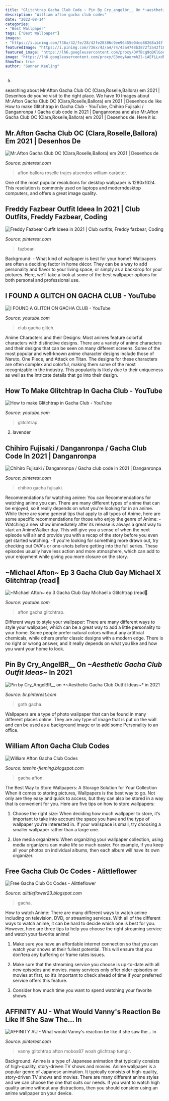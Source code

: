 ```yaml
---
title: "Glitchtrap Gacha Club Code ~ Pin By Cry_angelbr__ On *~aesthetic Gacha Club Outfit Ideas~* In 2021"
description: "William afton gacha club codes"
date: "2022-08-14"
categories:
- "Best Wallpaper"
tags: ["Best Wallpaper"]
images:
- "https://i.pinimg.com/736x/42/fe/28/42fe28386c9ee96455e04ce88268a34f.jpg"
featuredImage: "https://i.pinimg.com/736x/43/a4/74/43a4748b3872f2a42f104e1a892843b2.jpg"
featured_image: "https://lh6.googleusercontent.com/proxy/OVfBcg9qQKlGodUy-MFl07ADn9sxPo73bjGHJ5y2mCau-bYXy7uhLmprmw2OpdItWBa9KR6rhw=w1200-h630-p-k-no-nu"
image: "https://lh6.googleusercontent.com/proxy/E3moyAuermh2l-iAEfLLxdkaYfQ4IilmwgXj7xsyqSIxNGZuDGCP_PUfQ7r1obZnYqfPabqFjBTj9VGGapZx42GzZlTSyQsL=w1200-h630-pd"
ShowToc: true
author: "Gunnar Keeling"
---
```



5.

	

		
searching about Mr.Afton Gacha Club OC (Clara,Roselle,Ballora) em 2021 | Desenhos de you've visit to the right place. We have 10 Images about Mr.Afton Gacha Club OC (Clara,Roselle,Ballora) em 2021 | Desenhos de like How to make Glitchtrap in Gacha Club - YouTube, Chihiro Fujisaki / Danganronpa / Gacha club code in 2021 | Danganronpa and also Mr.Afton Gacha Club OC (Clara,Roselle,Ballora) em 2021 | Desenhos de. Here it is:
		
    
## Mr.Afton Gacha Club OC (Clara,Roselle,Ballora) Em 2021 | Desenhos De

<img loading=lazy src="https://i.pinimg.com/originals/cb/f5/c5/cbf5c5da099d13e35003a6d229f5b961.jpg" onerror="this.onerror=null;this.src='https://tse1.mm.bing.net/th?id=OIP.tfAIPVpxEd4gPVjYPPXRAAHaLH&amp;pid=15.1';" alt="Mr.Afton Gacha Club OC (Clara,Roselle,Ballora) em 2021 | Desenhos de">

_Source: pinterest.com_

>afton ballora roselle trajes atuendos william carácter. 

	

One of the most popular resolutions for desktop wallpaper is 1280x1024. This resolution is commonly used on laptops and moderndesktop computers, and offers a great image quality.

    
## Freddy Fazbear Outfit Ideea In 2021 | Club Outfits, Freddy Fazbear, Coding

<img loading=lazy src="https://i.pinimg.com/736x/61/49/fd/6149fddb8c9ea86438282725264133ca.jpg" onerror="this.onerror=null;this.src='https://tse3.mm.bing.net/th?id=OIP.XuyBGQCaB7TgusbarGcD1wHaHa&amp;pid=15.1';" alt="Freddy Fazbear Outfit Ideea in 2021 | Club outfits, Freddy fazbear, Coding">

_Source: pinterest.com_

>fazbear. 

	

Background: - What kind of wallpaper is best for your home?
Wallpapers are often a deciding factor in home décor. They can be a way to add personality and flavor to your living space, or simply as a backdrop for your pictures. Here, we'll take a look at some of the best wallpaper options for both personal and professional use.

    
## I FOUND A GLITCH ON GACHA CLUB - YouTube

<img loading=lazy src="https://i.ytimg.com/vi/8ixpXvoFBA4/hqdefault.jpg" onerror="this.onerror=null;this.src='https://tse1.mm.bing.net/th?id=OIP.l6AIQTlsARymPZfXlVOW5wHaFj&amp;pid=15.1';" alt="I FOUND A GLITCH ON GACHA CLUB - YouTube">

_Source: youtube.com_

>club gacha glitch. 

	

Anime Characters and their Designs: Most animes feature colorful characters with distinctive designs.
There are a variety of anime characters and their designs that can be seen on many different screens. Some of the most popular and well-known anime character designs include those of Naruto, One Piece, and Attack on Titan. The designs for these characters are often complex and colorful, making them some of the most recognizable in the industry. This popularity is likely due to their uniqueness as well as the intricate details that go into their design.

    
## How To Make Glitchtrap In Gacha Club - YouTube

<img loading=lazy src="https://i.ytimg.com/vi/pAqealUab1A/maxresdefault.jpg" onerror="this.onerror=null;this.src='https://tse4.mm.bing.net/th?id=OIP.mpqpxqopYp0BZwy_5Hx4SAHaEK&amp;pid=15.1';" alt="How to make Glitchtrap in Gacha Club - YouTube">

_Source: youtube.com_

>glitchtrap. 

	

2. lavender 

    
## Chihiro Fujisaki / Danganronpa / Gacha Club Code In 2021 | Danganronpa

<img loading=lazy src="https://i.pinimg.com/736x/43/a4/74/43a4748b3872f2a42f104e1a892843b2.jpg" onerror="this.onerror=null;this.src='https://tse2.mm.bing.net/th?id=OIP.jeSCo_V2HWvo7jqmQ5U7ywHaHa&amp;pid=15.1';" alt="Chihiro Fujisaki / Danganronpa / Gacha club code in 2021 | Danganronpa">

_Source: pinterest.com_

>chihiro gacha fujisaki. 

	

Recommendations for watching anime: You can
Recommendations for watching anime you can. There are many different types of anime that can be enjoyed, so it really depends on what you're looking for in an anime. While there are some general tips that apply to all types of Anime, here are some specific recommendations for those who enjoy the genre of Anime: 
-Watching a new show immediately after its release is always a great way to start an AnimeWalker day. This will give you a sense of when the next episode will air and provide you with a recap of the story before you even get started watching. 
-If you're looking for something more drawn out, try checking out OVA's or one-shots before getting into the full series. These episodes usually have less action and more atmosphere, which can add to your enjoyment while giving you more closure on the story.

    
## ~Michael Afton~ Ep 3 Gacha Club Gay Michael X Glitchtrap (read📌

<img loading=lazy src="https://i.ytimg.com/vi/p2VKttoItUc/maxresdefault.jpg" onerror="this.onerror=null;this.src='https://tse1.mm.bing.net/th?id=OIP.TSYn2uMyTWqUtDqy7TlBZgHaEK&amp;pid=15.1';" alt="~Michael Afton~ ep 3 Gacha Club Gay Michael x Glitchtrap (read📌">

_Source: youtube.com_

>afton gacha glitchtrap. 

	

Different ways to style your wallpaper:
There are many different ways to style your wallpaper, which can be a great way to add a little personality to your home. Some people prefer natural colors without any artificial chemicals, while others prefer classic designs with a modern edge. There is no right or wrong answer, and it really depends on what you like and how you want your home to look.

    
## Pin By Cry_AngelBR__ On *~Aesthetic Gacha Club Outfit Ideas~* In 2021

<img loading=lazy src="https://i.pinimg.com/736x/17/f4/5f/17f45f847a5d3fdbcd8acaac077cb87b.jpg" onerror="this.onerror=null;this.src='https://tse3.mm.bing.net/th?id=OIP.MYPtgiw0tnqtiQOsBkyRBwHaLD&amp;pid=15.1';" alt="Pin by Cry_AngelBR__ on *~Aesthetic Gacha Club Outfit Ideas~* in 2021">

_Source: br.pinterest.com_

>goth gacha. 

	



Wallpapers are a type of photo wallpaper that can be found in many different places online. They are any type of image that is put on the wall and can be used as a background image or to add some Personality to an office.

    
## William Afton Gacha Club Codes

<img loading=lazy src="https://lh6.googleusercontent.com/proxy/E3moyAuermh2l-iAEfLLxdkaYfQ4IilmwgXj7xsyqSIxNGZuDGCP_PUfQ7r1obZnYqfPabqFjBTj9VGGapZx42GzZlTSyQsL=w1200-h630-pd" onerror="this.onerror=null;this.src='https://tse1.mm.bing.net/th?id=OIP.QkCHeAU4P7PwyHyYC2Z_ugHaD4&amp;pid=15.1';" alt="William Afton Gacha Club Codes">

_Source: tasnim-fleming.blogspot.com_

>gacha afton. 

	

The Best Way to Store Wallpapers: A Storage Solution for Your Collection
When it comes to storing pictures, Wallpapers is the best way to go. Not only are they easy and quick to access, but they can also be stored in a way that is convenient for you. Here are five tips on how to store wallpapers:
1) Choose the right size: When deciding how much wallpaper to store, it’s important to take into account the space you have and the type of wallpaper you’re interested in. If your wallspace is small, try choosing a smaller wallpaper rather than a large one.

2) Use media organizers: When organizing your wallpaper collection, using media organizers can make life so much easier. For example, if you keep all your photos on individual albums, then each album will have its own organizer.

    
## Free Gacha Club Oc Codes - Alittleflower

<img loading=lazy src="https://lh6.googleusercontent.com/proxy/OVfBcg9qQKlGodUy-MFl07ADn9sxPo73bjGHJ5y2mCau-bYXy7uhLmprmw2OpdItWBa9KR6rhw=w1200-h630-p-k-no-nu" onerror="this.onerror=null;this.src='https://tse2.mm.bing.net/th?id=OIP.C4o5rKkqnYnUjiS1WqJniAHaD4&amp;pid=15.1';" alt="Free Gacha Club Oc Codes - Alittleflower">

_Source: alittleflower23.blogspot.com_

>gacha. 

	

How to watch Anime: There are many different ways to watch anime including on television, DVD, or streaming services.
With all of the different ways to watch anime, it can be hard to decide which one is best for you. However, here are three tips to help you choose the right streaming service and watch your favorite anime!
1. Make sure you have an affordable internet connection so that you can watch your shows at their fullest potential. This will ensure that you don’tera any buffering or frame rates issues.

2. Make sure that the streaming service you choose is up-to-date with all new episodes and movies. many services only offer older episodes or movies at first, so it’s important to check ahead of time if your preferred service offers this feature.

3. Consider how much time you want to spend watching your favorite shows.

    
## AFFINITY AU - What Would Vanny&#039;s Reaction Be Like If She Saw The... In

<img loading=lazy src="https://i.pinimg.com/736x/42/fe/28/42fe28386c9ee96455e04ce88268a34f.jpg" onerror="this.onerror=null;this.src='https://tse1.mm.bing.net/th?id=OIP.QV_QIJSKWe8Uk85Xgkfp1gHaFV&amp;pid=15.1';" alt="AFFINITY AU - What would Vanny&#039;s reaction be like if she saw the... in">

_Source: pinterest.com_

>vanny glitchtrap afton mobox87 woah glichtrap tumgir. 

	

Background: Anime is a type of Japanese animation that typically consists of high-quality, story-driven TV shows and movies.
Anime wallpaper is a popular genre of Japanese animation. It typically consists of high-quality, story-driven TV shows and movies. There are many different anime styles and we can choose the one that suits our needs. If you want to watch high quality anime without any distractions, then you should consider using an anime wallpaper on your device.

